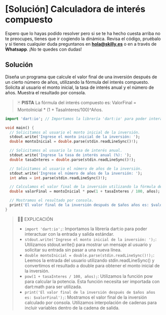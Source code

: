# [Solución]  Calculadora de interés compuesto

Espero que lo hayas podido resolver pero si se te ha hecho cuesta arriba no te preocupes, tienes que ir cogiendo la dinámica. Revisa el código, pruébalo y si tienes cualquier duda preguntanos en **hola@skilly.es** o en a través de **Whatsapp**.
¡No te quedes con dudas!

## Solución

Diseña un programa que calcule el valor final de una inversión después de un cierto número de años, utilizando la fórmula del interés compuesto. Solicita al usuario el monto inicial, la tasa de interés anual y el número de años. Muestra el resultado por consola.

> :black_joker: **PISTA**
> La fórmula del interés compuesto es: ValorFinal = MontoInicial * (1 + TasaInteres/100)^Años.

~~~dart
import 'dart:io'; // Importamos la librería 'dart:io' para poder interactuar con la entrada y salida estándar.

void main() {
  // Solicitamos al usuario el monto inicial de la inversión.
  stdout.write('Ingrese el monto inicial de la inversión: ');
  double montoInicial = double.parse(stdin.readLineSync()!);

  // Solicitamos al usuario la tasa de interés anual.
  stdout.write('Ingrese la tasa de interés anual (%): ');
  double tasaInteres = double.parse(stdin.readLineSync()!);

  // Solicitamos al usuario el número de años de la inversión.
  stdout.write('Ingrese el número de años de la inversión: ');
  int años = int.parse(stdin.readLineSync()!);

  // Calculamos el valor final de la inversión utilizando la fórmula del interés compuesto.
  double valorFinal = montoInicial * pow(1 + tasaInteres / 100, años); // Utilizamos la función 'pow' para calcular la potencia.

  // Mostramos el resultado por consola.
  print('El valor final de la inversión después de $años años es: $valorFinal');
}
~~~

> :woman_teacher: EXPLICACIÓN
>
> - `import 'dart:io';`: Importamos la librería dart:io para poder interactuar con la entrada y salida estándar.
> - `stdout.write('Ingrese el monto inicial de la inversión: ');`: Utilizamos stdout.write() para mostrar un mensaje al usuario y solicitar su entrada sin pasar a una nueva línea.
> - `double montoInicial = double.parse(stdin.readLineSync()!);`: Leemos la entrada del usuario utilizando stdin.readLineSync() y convertimos el resultado a double para obtener el monto inicial de la inversión.
> - `pow(1 + tasaInteres / 100, años);`: Utilizamos la función pow para calcular la potencia. Esta función necesita ser importada con dart:math para ser utilizada.
> - `print('El valor final de la inversión después de $años años es: $valorFinal');`: Mostramos el valor final de la inversión calculado por consola. Utilizamos interpolación de cadenas para incluir variables dentro de la cadena de salida.